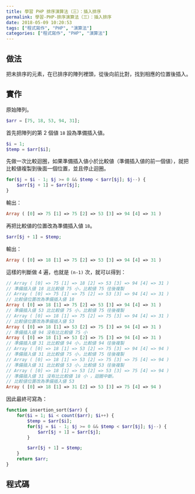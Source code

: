 ```yaml
---
title: 學習 PHP 排序演算法（三）：插入排序
permalink: 學習-PHP-排序演算法（三）：插入排序
date: 2018-05-09 10:20:53
tags: ["程式寫作", "PHP", "演算法"]
categories: ["程式寫作", "PHP", "演算法"]
---
```


## 做法

把未排序的元素，在已排序的陣列裡頭，從後向前比對，找到相應的位置後插入。

## 實作

原始陣列。

```PHP
$arr = [75, 18, 53, 94, 31];
```

首先把陣列的第 2 個値 `18` 設為準備插入値。

```PHP
$i = 1;
$temp = $arr[$i];
```

先做一次比較迴圈，如果準備插入値小於比較値（準備插入値的前一個値），就把比較値複製到後面一個位置，並且停止迴圈。

```PHP
for($j = $i - 1; $j >= 0 && $temp < $arr[$j]; $j--) {
    $arr[$j + 1] = $arr[$j];
}
```

輸出：

```PHP
Array ( [0] => 75 [1] => 75 [2] => 53 [3] => 94 [4] => 31 )
```

再把比較値的位置改為準備插入値 `18`。

```PHP
$arr[$j + 1] = $temp;
```

輸出：

```PHP
Array ( [0] => 18 [1] => 75 [2] => 53 [3] => 94 [4] => 31 )
```

這樣的判斷做 4 遍，也就是 `(n-1)` 次，就可以得到：

```PHP
// Array ( [0] => 75 [1] => 18 [2] => 53 [3] => 94 [4] => 31 )
// 準備插入値 18 比比較値 75 小，比較値 75 往後複製
// Array ( [0] => 75 [1] => 75 [2] => 53 [3] => 94 [4] => 31 )
// 比較値位置改為準備插入値 18
Array ( [0] => 18 [1] => 75 [2] => 53 [3] => 94 [4] => 31 )
// 準備插入値 53 比比較値 75 小，比較値 75 往後複製
// Array ( [0] => 18 [1] => 75 [2] => 75 [3] => 94 [4] => 31 )
// 比較値位置改為準備插入値 53
Array ( [0] => 18 [1] => 53 [2] => 75 [3] => 94 [4] => 31 )
// 準備插入値 94 沒有比比較値 75 小
Array ( [0] => 18 [1] => 53 [2] => 75 [3] => 94 [4] => 31 )
// 準備插入値 31 比比較値 94 小，比較値 94 往後複製
// Array ( [0] => 18 [1] => 53 [2] => 75 [3] => 94 [4] => 94 )
// 準備插入値 31 比比較値 75 小，比較値 75 往後複製
// Array ( [0] => 18 [1] => 53 [2] => 75 [3] => 75 [4] => 94 )
// 準備插入値 31 比比較値 53 小，比較値 53 往後複製
// Array ( [0] => 18 [1] => 53 [2] => 53 [3] => 75 [4] => 94 )
// 準備插入値 31 沒有比比較値 18 小 ，迴圈中斷。
// 比較値位置改為準備插入値 53
Array ( [0] => 18 [1] => 31 [2] => 53 [3] => 75 [4] => 94 )
```

因此最終可寫為：

```PHP
function insertion_sort($arr) {
    for($i = 1; $i < count($arr); $i++) {
        $temp = $arr[$i];
        for($j = $i - 1; $j >= 0 && $temp < $arr[$j]; $j--) {
            $arr[$j + 1] = $arr[$j];
        }

        $arr[$j + 1] = $temp;
    }
    return $arr;
}
```

## 程式碼

<script src="https://gist.github.com/memochou1993/45541b03004c5c52cd79fb22b2e7360c.js"></script>
